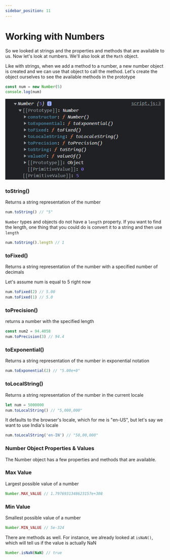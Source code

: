 ```yaml
---
sidebar_position: 11
---
```


# Working with Numbers

So we looked at strings and the properties and methods that are available to us. Now let's look at numbers. We'll also look at the `Math` object.

Like with strings, when we add a method to a number, a new number object is created and we can use that object to call the method. Let's create the object ourselves to see the available methods in the prototype

```js
const num = new Number(5)
console.log(num)
```

![number-object](images/number-object.png)


### toString()

Returns a string representation of the number

```js
num.toString() // "5"
```

`Number` types and objects do not have a `length` property. If you want to find the length, one thing that you could do is convert it to a string and then use `length`

```js
num.toString().length // 1
```

### toFixed()

Returns a string representation of the number with a specified number of decimals

Let's assume num is equal to 5 right now

```js
num.toFixed(2) // 5.00
num.toFixed(1) // 5.0
```

### toPrecision()

returns a number with the specified length

```js
const num2 = 94.4058
num.toPrecision(3) // 94.4
```

### toExponential()

Returns a string representation of the number in exponential notation

```js
num.toExponential(2) // "5.00e+0"
```

### toLocalString()

Returns a string representation of the number in the current locale

```js
let num = 5000000
num.toLocalString() // "5,000,000"
```

It defaults to the browser's locale, which for me is "en-US", but let's say we want to use India's locale

```js
num.toLocalString('en-IN') // "50,00,000"
```

### Number Object Properties & Values

The Number object has a few properties and methods that are available.

### Max Value

Largest possible value of a number

```js
Number.MAX_VALUE // 1.7976931348623157e+308
```

### Min Value

Smallest possible value of a number

```js
Number.MIN_VALUE // 5e-324
```

There are methods as well. For instance, we already looked at `isNaN()`, which will tell us if the value is actually NaN

```js
Number.isNaN(NaN) // true
```
